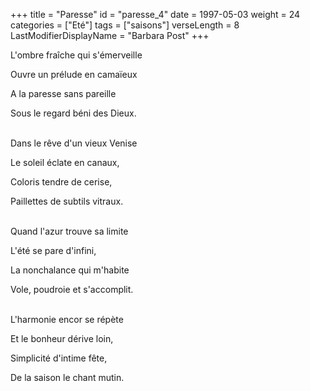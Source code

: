 +++
title = "Paresse"
id = "paresse_4"
date = 1997-05-03
weight = 24
categories = ["Eté"]
tags = ["saisons"]
verseLength = 8
LastModifierDisplayName = "Barbara Post"
+++

L'ombre fraîche qui s'émerveille

Ouvre un prélude en camaïeux

A la paresse sans pareille

Sous le regard béni des Dieux.

 \
Dans le rêve d'un vieux Venise

Le soleil éclate en canaux,

Coloris tendre de cerise,

Paillettes de subtils vitraux.

 \
Quand l'azur trouve sa limite

L'été se pare d'infini,

La nonchalance qui m'habite

Vole, poudroie et s'accomplit.

 \
L'harmonie encor se répète

Et le bonheur dérive loin,

Simplicité d'intime fête,

De la saison le chant mutin.
